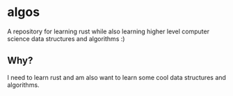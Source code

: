 # algos
A repository for learning rust while also learning higher level computer science data structures and algorithms :)

## Why?

I need to learn rust and am also want to learn some cool data structures and algorithms.